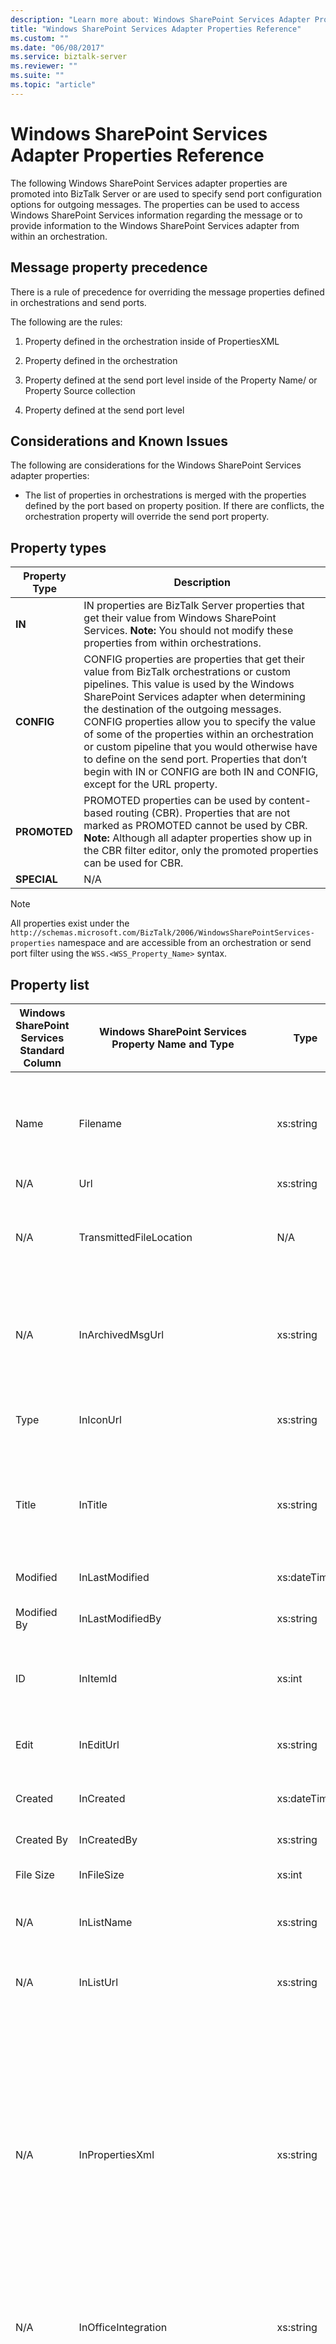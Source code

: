 ```yaml
---
description: "Learn more about: Windows SharePoint Services Adapter Properties Reference"
title: "Windows SharePoint Services Adapter Properties Reference"
ms.custom: ""
ms.date: "06/08/2017"
ms.service: biztalk-server
ms.reviewer: ""
ms.suite: ""
ms.topic: "article"
---
```


# Windows SharePoint Services Adapter Properties Reference
The following Windows SharePoint Services adapter properties are promoted into BizTalk Server or are used to specify send port configuration options for outgoing messages. The properties can be used to access Windows SharePoint Services information regarding the message or to provide information to the Windows SharePoint Services adapter from within an orchestration.  
  
## Message property precedence  
 There is a rule of precedence for overriding the message properties defined in orchestrations and send ports.  
  
 The following are the rules:  
  
1.  Property defined in the orchestration inside of PropertiesXML  
  
2.  Property defined in the orchestration  
  
3.  Property defined at the send port level inside of the Property Name/ or Property Source collection  
  
4.  Property defined at the send port level  
  
## Considerations and Known Issues  
 The following are considerations for the Windows SharePoint Services adapter properties:  
  
-   The list of properties in orchestrations is merged with the properties defined by the port based on property position. If there are conflicts, the orchestration property will override the send port property.  
  
## Property types  
  
|Property Type|Description|  
|-------------------|-----------------|  
|**IN**|IN properties are BizTalk Server properties that get their value from Windows SharePoint Services. **Note:**  You should not modify these properties from within orchestrations.|  
|**CONFIG**|CONFIG properties are properties that get their value from BizTalk orchestrations or custom pipelines. This value is used by the Windows SharePoint Services adapter when determining the destination of the outgoing messages. CONFIG properties allow you to specify the value of some of the properties within an orchestration or custom pipeline that you would otherwise have to define on the send port. Properties that don’t begin with IN or CONFIG are both IN and CONFIG, except for the URL property.|  
|**PROMOTED**|PROMOTED properties can be used by content-based routing (CBR). Properties that are not marked as PROMOTED cannot be used by CBR. **Note:**  Although all adapter properties show up in the CBR filter editor, only the promoted properties can be used for CBR.|  
|**SPECIAL**|N/A|  
  
> [!NOTE]
>  All properties exist under the `http://schemas.microsoft.com/BizTalk/2006/WindowsSharePointServices-properties` namespace and are accessible from an orchestration or send port filter using the `WSS.<WSS_Property_Name>` syntax.  
  
## Property list  
  
|Windows SharePoint Services Standard Column|Windows SharePoint Services Property Name and Type|Type|Description|Property Type|  
|-------------------------------------------------|--------------------------------------------------------|----------|-----------------|-------------------|  
|Name|Filename|xs:string|The file name with the extension of the Windows SharePoint Services file. File names, including extensions, are unique within a document library.|IN/CONFIG/ PROMOTED|  
|N/A|Url|xs:string|The URL of the file.|IN/PROMOTED|  
|N/A|TransmittedFileLocation|N/A|This property is used by Business Activity Monitoring (BAM) for integration purposes and is not available in orchestrations.|SPECIAL|  
|N/A|InArchivedMsgUrl|xs:string|The URL of the file in the archive document library. This property is not available if the receive location is not archiving the message.|IN/PROMOTED|  
|Type|InIconUrl|xs:string|The URL of the Windows SharePoint Services icon that is used to represent the document.|IN|  
|Title|InTitle|xs:string|The title of the Windows SharePoint Service file. This is different from the file name. Titles don’t have to be unique within a document library.|IN/PROMOTED|  
|Modified|InLastModified|xs:dateTime|The last modified date of the Windows SharePoint Service.|IN/PROMOTED|  
|Modified By|InLastModifiedBy|xs:string|The name of the last user that modified the file.|IN/PROMOTED|  
|ID|InItemId|xs:int|The ID of the file. This is an integer unique within the document library which can be used to access the file.|IN|  
|Edit|InEditUrl|xs:string|The URL that can be accessed to edit the properties of the file.|IN|  
|Created|InCreated|xs:dateTime|The date when the Windows SharePoint Service file was created.|IN/PROMOTED|  
|Created By|InCreatedBy|xs:string|The user that created the file.|IN/PROMOTED|  
|File Size|InFileSize|xs:int|The size of the Windows SharePoint Services file.|IN|  
|N/A|InListName|xs:string|The name of the document library where this file is located.|IN/PROMOTED|  
|N/A|InListUrl|xs:string|The URL of the document library, or document library folder where this file is located.|IN|  
|N/A|InPropertiesXml|xs:string|A flat XML document that contains all the standard and user defined Windows SharePoint Services columns. It allows access to any Windows SharePoint Services column value from an orchestration, including the values of the user-defined columns. **Note:**  It does not have the 16-column limitation. **Note:**  See the sample InPropertiesXml value in the next section of this topic.|IN|  
|N/A|InOfficeIntegration|xs:string|Based on the value of the receive location. This is either `yes`, `no`, or `optional`.|IN|  
|N/A|ConfigOverwrite|xs:string|"Yes" overwrites the already existing files with the same name. "No" raises an error when a file with the same name exists. "Rename" changes the file to a unique name by appending a unique sequence to the file name. **Note:**  This is similar to the 'Overwrite' field for physical send ports. **Note:**  'Orchestration' is not a valid value for this field.|CONFIG|  
|N/A|ConfigNamespaceAliases|xs:string|The alias definitions of the XPATHs.|CONFIG|  
|N/A|ConfigOfficeIntegration|xs:string|'Yes' if the OfficeImporters should be called. 'No' to handle the message as-is. 'Optional' results in 'Yes' if IP solution is found, otherwise 'No'. **Note:**  This is similar to the 'Microsoft Office Integration' field for physical send ports. **Note:**  'Orchestration' is not a valid value for this field.|CONFIG|  
|N/A|ConfigTemplatesDocLib|xs:string|Fallback document library name. This is the second place that is searched. **Note:**  This is similar to the Templates Fallback Document Library field for physical send ports.|CONFIG|  
|N/A|ConfigTemplatesNamespaceCol|xs:string|Namespace column name for fallback document library. **Note:**  This is similar to the 'Templates Fallback Namespace Column' field for physical send ports.|CONFIG|  
|N/A|ConfigCustomTemplatesDocLib|xs:string|Primary document library name. This is the first place searched. **Note:**  This is similar to the Templates Document Library field for physical send ports.|CONFIG|  
|N/A|ConfigCustomTemplatesNamespaceCol|xs:string|Namespace column name for primary document library. **Note:**  This is similar to the Templates Namespace Column field for physical send ports.|CONFIG|  
|N/A|ConfigPropertiesXml|xs:string|A flat XML document that contains all the Windows SharePoint Services column names and values that follow to be updated in Windows SharePoint Services. It allows an orchestration developer to set the SharePoint column values for the subsequent message to be created in SharePoint. **Note:**  This is similar to the functionality available through the Column n and Column n Value fields for physical send ports. **Note:**  It has a 16 column limitation. **Note:**  See the sample ConfigPropertiesXml value later in this topic.|CONFIG|  
|N/A|ConfigTimeout|xs:int|Time-out in milliseconds for Web service calls.|CONFIG|  
|N/A|ConfigAdapterWSPort|xs:int|The port or IIS Web site where the adapter has been installed and configured. **Note:**  An invalid port configuration value in an orchestration will suspend the message even if the physical send port value overrides the orchestration defined value.|CONFIG|  
  
## Sample InPropertiesXml  
 The following is sample XML for InPropertiesXml.  
  
```  
<InPropertiesXml>  
     <Property name="InItemId">2</Property>  
     <Property name="Created">12/14/2004 1:30:31 PM</Property>  
     <Property name="Author">3;#John Doe</Property>  
     <Property name="Modified">12/14/2004 1:30:31 PM</Property>  
     <Property name="Editor">3;#John Doe</Property>  
     <Property name="_ModerationStatus">0</Property>  
     <Property name="_ModerationComments" />  
     <Property name="FileRef">/sites/BASSite/SourceLibrary/PO1.xml</Property>  
     <Property name="FileDirRef">2;#sites/BASSite/SourceLibrary</Property>  
     <Property name="InLastModified">2004-12-14 13:30:31</Property>  
     <Property name="InCreated">2004-12-14 13:30:31</Property>  
     <Property name="InFileSize">7338</Property>  
     <Property name="FSObjType">0</Property>  
     <Property name="CheckedOutUserId">2;#3</Property>  
     <Property name="Filename">PO1.xml</Property>  
     <Property name="VirusStatus">2;#7338</Property>  
     <Property name="CheckedOutTitle">2;#John Doe</Property>  
     <Property name="LinkCheckedOutTitle">John Doe</Property>  
     <Property name="InLastModifiedBy">MyDomain\jdoe</Property>  
     <Property name="InCreatedBy">MyDomain\jdoe</Property>  
     <Property name="owshiddenversion">1</Property>  
     <Property name="File_x0020_Type">xml</Property>  
     <Property name="HTML_x0020_File_x0020_Type" />  
     <Property name="_SourceUrl" />  
     <Property name="_SharedFileIndex" />  
     <Property name="LinkFilenameNoMenu">PO1.xml</Property>  
     <Property name="LinkFilename">PO1.xml</Property>  
     <Property name="SelectTitle">2</Property>  
     <Property name="SelectFilename">2</Property>  
     <Property name="Edit">xml</Property>  
     <Property name="InIconUrl">/sites/BASSite/SourceLibrary/PO1.xml</Property>  
     <Property name="Url">http://localhost:80/sites/BASSite/SourceLibrary/PO1.xml</Property>  
     <Property name="EncodedAbsUrl">PO1</Property>  
     <Property name="BaseName">7338</Property>  
     <Property name="FileSizeDisplay" />  
     <Property name="InstanceID">200</Property>  
     <Property name="Order" />  
     <Property name="InTitle" />  
     <Property name="ColumnOne" />  
     <Property name="ColumnTwo" />  
     <Property name="ColumnThree" />  
     <Property name="ColumnFour" />  
     <Property name="InListName">SourceLibrary</Property>  
     <Property name="InListUrl">http://localhost:80/sites/BASSite/SourceLibrary</Property>  
     <Property name="InEditUrl">http://localhost:80/sites/BASSite/SourceLibrary/Forms/EditForm.aspx?ID=2</Property>  
     <Property name="InOfficeIntegration">yes</Property>  
</InPropertiesXml>  
```  
  
## Sample ConfigPropertiesXml  
 The following is sample XML for ConfigPropertiesXml.  
  
```  
<ConfigPropertiesXml>  
     <PropertyName1>PO number</PropertyName1>  
     <PropertySource1>%XPATH=//orchns:PurchaseOrder/orchns:Header/orchns:ID%</PropertySource1>  
     <PropertyName2>Charge To</PropertyName2>  
     <PropertySource2>%XPATH=//orchns:PurchaseOrder/orchns:orderBody/orchns:chargeTo%</PropertySource2>  
     <PropertyName3>PO Priority</PropertyName3>  
     <PropertySource3>%XPATH=//orchns:PurchaseOrder/orchns:orderBody/orchns:priority%</PropertySource3>  
     <PropertyName4>Order Date</PropertyName4>  
     <PropertySource4>%XPATH=//orchns:PurchaseOrder/orchns:orderBody/orchns:dateOrdered%</PropertySource4>  
</ConfigPropertiesXml>  
```  
  
## See Also  
 [How to Configure a Windows SharePoint Services Receive Location](../core/how-to-configure-a-windows-sharepoint-services-receive-location.md)   
 [How to Configure a Windows SharePoint Services Send Handler](../core/how-to-configure-a-windows-sharepoint-services-send-handler.md)   
 [How to Configure a Windows SharePoint Services Send Port](../core/how-to-configure-a-windows-sharepoint-services-send-port.md)   
 [How to Create a Send Port](../core/how-to-create-a-send-port2.md)   
 [Windows SharePoint Services Adapter Expressions](../core/windows-sharepoint-services-adapter-expressions.md)   
 [Supported Windows SharePoint Services Column Types](../core/supported-windows-sharepoint-services-column-types.md)
